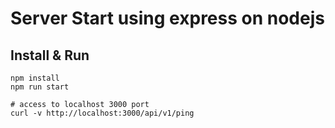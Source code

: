 

# Server Start using express on nodejs

## Install & Run
```
npm install
npm run start

# access to localhost 3000 port
curl -v http://localhost:3000/api/v1/ping
```
